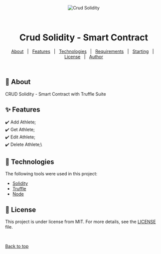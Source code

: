 <div align="center" id="top"> 
  <img src="./.github/app.gif" alt="Crud Solidity" />

  &#xa0;

  <!-- <a href="https://crudsolidity.netlify.app">Demo</a> -->
</div>

<h1 align="center">Crud Solidity - Smart Contract</h1>


<p align="center">
  <a href="#dart-about">About</a> &#xa0; | &#xa0; 
  <a href="#sparkles-features">Features</a> &#xa0; | &#xa0;
  <a href="#rocket-technologies">Technologies</a> &#xa0; | &#xa0;
  <a href="#white_check_mark-requirements">Requirements</a> &#xa0; | &#xa0;
  <a href="#checkered_flag-starting">Starting</a> &#xa0; | &#xa0;
  <a href="#memo-license">License</a> &#xa0; | &#xa0;
  <a href="https://github.com/{{YOUR_GITHUB_USERNAME}}" target="_blank">Author</a>
</p>

<br>

## :dart: About ##

CRUD Solidity - Smart Contract with Truffle Suite

## :sparkles: Features ##

:heavy_check_mark: Add Athlete;\
:heavy_check_mark: Get Athlete;\
:heavy_check_mark: Edit Athlete;\
:heavy_check_mark: Delete Athlete;\

## :rocket: Technologies ##

The following tools were used in this project:

- [Solidity](https://soliditylang.org/)
- [Truffle](https://trufflesuite.com/)
- [Node](https://nodejs.org/en/)

## :memo: License ##

This project is under license from MIT. For more details, see the [LICENSE](LICENSE.md) file.


&#xa0;

<a href="#top">Back to top</a>
